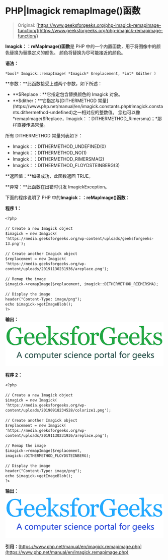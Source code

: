# PHP|Imagick remapImage()函数

> Original: [https://www.geeksforgeeks.org/php-imagick-remapimage-function/](https://www.geeksforgeeks.org/php-imagick-remapimage-function/)

**Imagick：：reMapImage()函数**是 PHP 中的一个内置函数，用于将图像中的颜色替换为替换定义的颜色。 颜色将替换为尽可能接近的颜色。

**语法：**

```
*bool* Imagick::remapImage( *Imagick* $replacement, *int* $dither )
```

**参数：**此函数接受上述两个参数，如下所述：

*   **$Replace：**它指定包含替换颜色的 Imagick 对象。
*   **$dither：**它指定与[DITHERMETHOD 常量](https://www.php.net/manual/en/imagick.constants.php#imagick.constants.dithermethod-undefined)之一相对应的整数值。 您也可以像*remapImage($Replace，Imagick：：DITHERMETHOD_Rimersma)；*那样直接传递常量。

所有 DITHERMETHOD 常量列表如下：

*   Imagick：：DITHERMETHOD_UNDEFINED(0)
*   Imagick：：DITHERMETHOD_NO(1)
*   Imagick：：DITHERMETHOD_RIMERSMA(2)
*   Imagick：：DITHERMETHOD_FLOYDSTEINBERG(3)

**返回值：**如果成功，此函数返回 TRUE。

**异常：**此函数在出错时引发 ImagickException。

下面的程序说明了 PHP 中的**Imagick：：reMapImage()函数**：

**程序 1：**

```
<?php

// Create a new Imagick object
$imagick = new Imagick(
'https://media.geeksforgeeks.org/wp-content/uploads/geeksforgeeks-13.png');

// Create another Imagick object
$replacement = new Imagick(
'https://media.geeksforgeeks.org/wp-content/uploads/20191130231936/areplace.png');

// Remap the image
$imagick->remapImage($replacement, imagick::DITHERMETHOD_RIEMERSMA);

// Display the image
header("Content-Type: image/png");
echo $imagick->getImageBlob();
?>
```

**输出：**
![](img/d7c563f249662450bc73e7343ab4b515.png)

**程序 2：**

```
<?php

// Create a new Imagick object
$imagick = new Imagick(
'https://media.geeksforgeeks.org/wp-content/uploads/20190918234528/colorize1.png');

// Create another Imagick object
$replacement = new Imagick(
'https://media.geeksforgeeks.org/wp-content/uploads/20191130231936/areplace.png');

// Remap the image
$imagick->remapImage($replacement, imagick::DITHERMETHOD_FLOYDSTEINBERG);

// Display the image
header("Content-Type: image/png");
echo $imagick->getImageBlob();
?>
```

**输出：**
![](img/b206e3462461b77ad26b1dd59faf8c9d.png)

**引用：**[https://www.php.net/manual/en/imagick.remapimage.php](https://www.php.net/manual/en/imagick.remapimage.php)